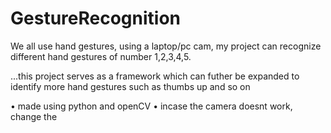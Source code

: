 # GestureRecognition
We all use hand gestures, using a laptop/pc cam, my project can recognize different hand gestures of number 1,2,3,4,5.


...this project serves as a framework which can futher be expanded to identify more hand gestures such as thumbs up and so on 

• made using python and openCV
• incase the camera doesnt work, change the 
